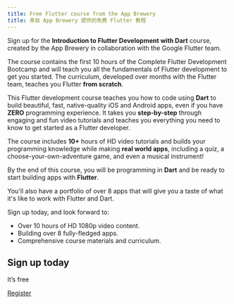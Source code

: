```yaml
---
title: Free Flutter course from the App Brewery
title: 来自 App Brewery 提供的免费 Flutter 教程
---
```


Sign up for the **Introduction to Flutter Development with
Dart** course, created by the App Brewery in
collaboration with the Google Flutter team.

The course contains the first 10 hours of the
Complete Flutter Development Bootcamp and will teach you
all the fundamentals of Flutter development to get you started.
The curriculum, developed over months with the Flutter team,
teaches you Flutter **from scratch**.

This Flutter development course teaches you how to code
using **Dart** to build beautiful, fast, native-quality iOS
and Android apps, even if you have **ZERO** programming experience.
It takes you **step-by-step** through engaging and fun
video tutorials and teaches you everything you need to know
to get started as a Flutter developer.

The course includes **10+** hours of HD video tutorials and
builds your programming knowledge while making **real world apps**,
including a quiz, a choose-your-own-adventure game,
and even a musical instrument!

By the end of this course, you will be programming in **Dart**
and be ready to start building apps with **Flutter**.

You'll also have a portfolio of over 8 apps that will give
you a taste of what it's like to work with Flutter and Dart.

Sign up today, and look forward to:

* Over 10 hours of HD 1080p video content.
* Building over 8 fully-fledged apps.
* Comprehensive course materials and curriculum.

<section class="landing-page__cta card text-center">
    <div class="card-body">
        <h2 class="landing-page__cta__headline">Sign up today</h2>
        <p class="landing-page__cta__body">It’s free</p>
        <a class="landing-page__cta__button btn btn-primary btn-cta" href="https://www.google.com/url?q=https://www.appbrewery.co/p/intro-to-flutter?utm_source%3Dgoogle%26utm_medium%3Dfreecoursebutton%26utm_campaign%3Dapp_brewery&sa=D&source=hangouts&ust=1587844936675000&usg=AFQjCNHxUa-OrkH1HkbRLZXxeG60opZI_w">Register</a>
    </div>
</section>
